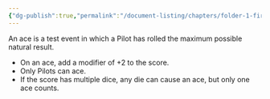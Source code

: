 ```yaml
---
{"dg-publish":true,"permalink":"/document-listing/chapters/folder-1-first-steps/tests-folder/ace/"}
---
```


An ace is a test event in which a Pilot has rolled the maximum possible natural result.
- On an ace, add a modifier of +2 to the score.
- Only Pilots can ace.
- If the score has multiple dice, any die can cause an ace, but only one ace counts.